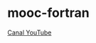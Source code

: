 # mooc-fortran


[Canal YouTube](https://youtube.com/playlist?list=PLfhLkMZekT1C1Mq3wVQS0ttwZVeBKgh4_)